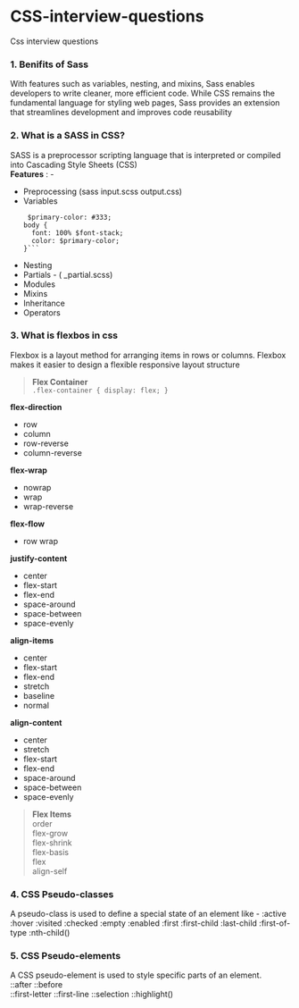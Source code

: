 # CSS-interview-questions
Css interview questions

### 1. Benifits of Sass ###

With features such as variables, nesting, and mixins, Sass enables developers to write cleaner, more efficient code. While CSS remains the fundamental language for styling web pages, Sass provides an extension that streamlines development and improves code reusability

### 2. What is a SASS in CSS? ###

SASS is a preprocessor scripting language that is interpreted or compiled into Cascading Style Sheets (CSS)  
**Features** : - 
- Preprocessing (sass input.scss output.css)
- Variables    
  ```$font-stack: Helvetica, sans-serif;
   $primary-color: #333;
  body {
    font: 100% $font-stack;
    color: $primary-color;
  }```
- Nesting
- Partials - ( _partial.scss)  
- Modules
- Mixins
- Inheritance
- Operators
### 3. What is flexbos in css ###  
Flexbox is a layout method for arranging items in rows or columns. Flexbox makes it easier to design a flexible responsive layout structure  
>**Flex Container**  
`.flex-container {
  display: flex;
  }`  

**flex-direction**  
* row  
* column  
* row-reverse  
* column-reverse
   
**flex-wrap**    
* nowrap  
* wrap  
* wrap-reverse
  
**flex-flow**    
* row wrap
  
**justify-content**    
* center  
* flex-start  
* flex-end  
* space-around  
* space-between  
* space-evenly
  
**align-items**  
* center  
* flex-start  
* flex-end  
* stretch  
* baseline  
* normal
  
**align-content**  
* center  
* stretch  
* flex-start  
* flex-end  
* space-around  
* space-between  
* space-evenly

>**Flex Items**  
order  
flex-grow  
flex-shrink  
flex-basis  
flex  
align-self

### 4. CSS Pseudo-classes ###
A pseudo-class is used to define a special state of an element
like - :active  :hover  :visited
:checked  :empty  :enabled  :first  :first-child  :last-child  :first-of-type  :nth-child()  

### 5. CSS Pseudo-elements ###  
A CSS pseudo-element is used to style specific parts of an element.  
::after  ::before  
::first-letter  ::first-line  ::selection ::highlight()  
